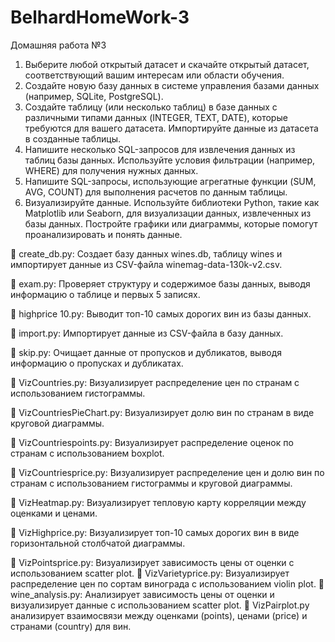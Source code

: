 # BelhardHomeWork-3
Домашняя работа №3
1. Выберите любой открытый датасет и скачайте открытый датасет, соответствующий вашим интересам или области обучения.
2. Создайте новую базу данных в системе управления базами данных (например, SQLite, PostgreSQL).
3. Создайте таблицу (или несколько таблиц) в базе данных с различными типами данных (INTEGER, TEXT, DATE), которые требуются для вашего датасета. Импортируйте данные из датасета в созданные таблицы.
4. Напишите несколько SQL-запросов для извлечения данных из таблиц базы данных. Используйте условия фильтрации (например, WHERE) для получения нужных данных.
5. Напишите SQL-запросы, использующие агрегатные функции (SUM, AVG, COUNT) для выполнения расчетов по данным таблицы.
6. Визуализируйте данные. Используйте библиотеки Python, такие как Matplotlib или Seaborn, для визуализации данных, извлеченных из базы данных. Постройте графики или диаграммы, которые помогут проанализировать и понять данные.

	create_db.py: Создает базу данных wines.db, таблицу wines и импортирует данные из CSV-файла winemag-data-130k-v2.csv.

	exam.py: Проверяет структуру и содержимое базы данных, выводя информацию о таблице и первых 5 записях.

	highprice 10.py: Выводит топ-10 самых дорогих вин из базы данных.

	import.py: Импортирует данные из CSV-файла в базу данных.

	skip.py: Очищает данные от пропусков и дубликатов, выводя информацию о пропусках и дубликатах.

	VizCountries.py: Визуализирует распределение цен по странам с использованием гистограммы.

	VizCountriesPieChart.py: Визуализирует долю вин по странам в виде круговой диаграммы.

	VizCountriespoints.py: Визуализирует распределение оценок по странам с использованием boxplot.

	VizCountriesprice.py: Визуализирует распределение цен и долю вин по странам с использованием гистограммы и круговой диаграммы.

	VizHeatmap.py: Визуализирует тепловую карту корреляции между оценками и ценами.

	VizHighprice.py: Визуализирует топ-10 самых дорогих вин в виде горизонтальной столбчатой диаграммы.

	VizPointsprice.py: Визуализирует зависимость цены от оценки с использованием scatter plot.
	VizVarietyprice.py: Визуализирует распределение цен по сортам винограда с использованием violin plot.
	wine_analysis.py: Анализирует зависимость цены от оценки и визуализирует данные с использованием scatter plot.
	VizPairplot.py анализирует взаимосвязи между оценками (points), ценами (price) и странами (country) для вин.
